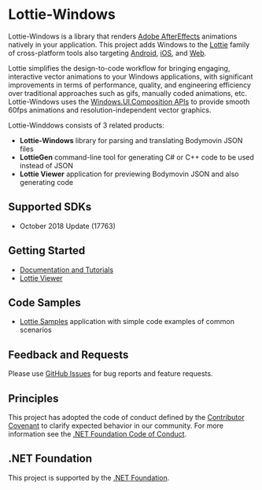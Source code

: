 # Lottie-Windows

Lottie-Windows is a library that renders [Adobe AfterEffects](https://www.adobe.com/products/aftereffects.html) animations natively in your application. This project adds Windows to the [Lottie](http://airbnb.io/lottie/) family of cross-platform tools also targeting [Android](https://github.com/airbnb/lottie-android), [iOS](https://github.com/airbnb/lottie-ios), and [Web](https://github.com/airbnb/lottie-web).

Lottie simplifies the design-to-code workflow for bringing engaging, interactive vector animations to your Windows applications, with significant improvements in terms of performance, quality, and engineering efficiency over traditional approaches such as gifs, manually coded animations, etc. Lottie-Windows uses the [Windows.UI.Composition APIs](https://docs.microsoft.com/windows/uwp/composition/visual-layer) to provide smooth 60fps animations and resolution-independent vector graphics.

Lottie-Winddows consists of 3 related products:
* **Lottie-Windows** library for parsing and translating Bodymovin JSON files
* **LottieGen** command-line tool for generating C# or C++ code to be used instead of JSON
* **Lottie Viewer** application for previewing Bodymovin JSON and also generating code 

## <a name="supported"></a> Supported SDKs
* October 2018 Update (17763)

## <a name="documentation"></a> Getting Started
* [Documentation and Tutorials](https://aka.ms/lottiedocs)
* [Lottie Viewer](https://aka.ms/lottieviewer)

## <a name="documentation"></a> Code Samples

* [Lottie Samples](https://aka.ms/lottiesamples) application with simple code examples of common scenarios

## Feedback and Requests
Please use [GitHub Issues](https://github.com/windows-toolkit/Lottie-Windows/issues) for bug reports and feature requests.


## Principles

This project has adopted the code of conduct defined by the [Contributor Covenant](http://contributor-covenant.org/)
to clarify expected behavior in our community.
For more information see the [.NET Foundation Code of Conduct](http://dotnetfoundation.org/code-of-conduct).


## .NET Foundation
This project is supported by the [.NET Foundation](http://dotnetfoundation.org).
